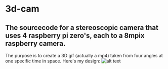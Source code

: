 # 3d-cam
## The sourcecode for a stereoscopic camera that uses 4 raspberry pi zero's, each to a 8mpix raspberry camera. 

The purpose is to create a 3D gif (actually a mp4) taken from four angles at one specific time in space. Here's my design:
![alt text](https://i.imgur.com/r04F107.jpg "Logo Title Text 1")
